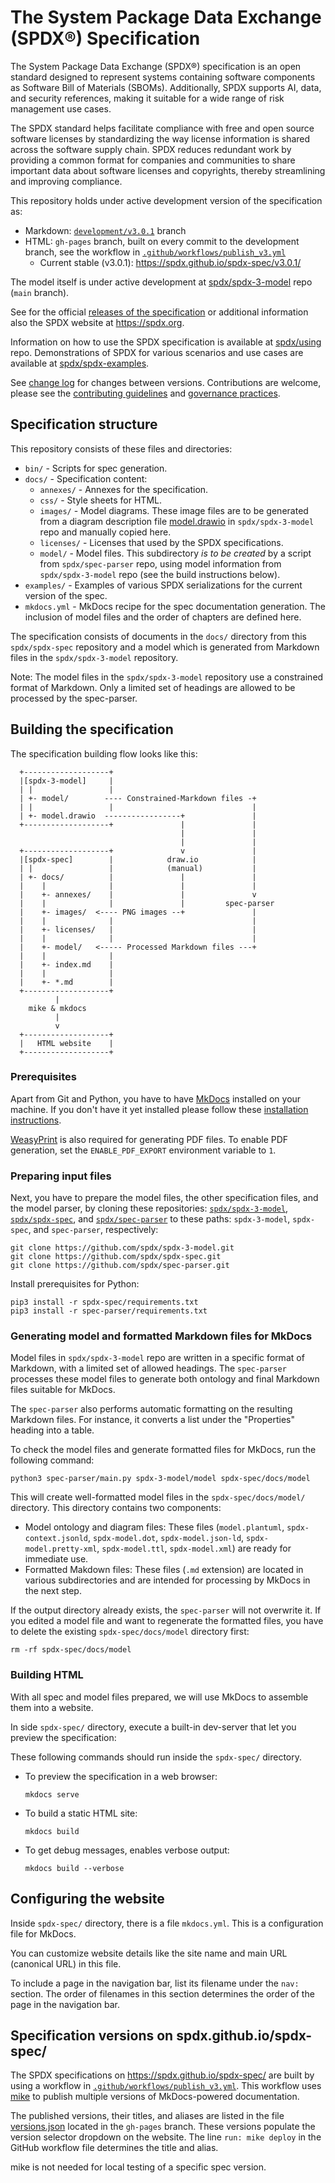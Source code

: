 # The System Package Data Exchange (SPDX®) Specification

The System Package Data Exchange (SPDX®) specification is an open standard
designed to represent systems containing software components as
Software Bill of Materials (SBOMs).
Additionally, SPDX supports AI, data, and security references,
making it suitable for a wide range of risk management use cases.

The SPDX standard helps facilitate compliance with free and open source
software licenses by standardizing the way license information is shared across
the software supply chain. SPDX reduces redundant work by providing a common
format for companies and communities to share important data about software
licenses and copyrights, thereby streamlining and improving compliance.

This repository holds under active development version of the specification as:

- Markdown:
  [`development/v3.0.1`](https://github.com/spdx/spdx-spec/tree/development/v3.0.1/docs)
  branch
- HTML: `gh-pages` branch, built on every commit to the development branch,
  see the workflow in
  [`.github/workflows/publish_v3.yml`](.github/workflows/publish_v3.yml)
  - Current stable (v3.0.1): <https://spdx.github.io/spdx-spec/v3.0.1/>
<!--  - Development (v3.1): <https://spdx.github.io/spdx-spec/v3.1-draft/> -->

The model itself is under active development at
[spdx/spdx-3-model](https://github.com/spdx/spdx-3-model/)
repo (`main` branch).

See for the official
[releases of the specification](https://spdx.org/specifications)
or additional information also the SPDX website at <https://spdx.org>.

Information on how to use the SPDX specification is available at
[spdx/using](https://github.com/spdx/using/) repo.
Demonstrations of SPDX for various scenarios and use cases are available at
[spdx/spdx-examples](https://github.com/spdx/spdx-examples).

See [change log](./CHANGELOG.md) for changes between versions.
Contributions are welcome,
please see the [contributing guidelines](./CONTRIBUTING.md)
and [governance practices](https://github.com/spdx/governance/).

## Specification structure

This repository consists of these files and directories:

- `bin/` - Scripts for spec generation.
- `docs/` - Specification content:
  - `annexes/` - Annexes for the specification.
  - `css/` - Style sheets for HTML.
  - `images/` - Model diagrams. These image files are to be generated from a
    diagram description file
    [model.drawio](https://github.com/spdx/spdx-3-model/blob/main/model.drawio)
    in `spdx/spdx-3-model` repo and manually copied here.
  - `licenses/` - Licenses that used by the SPDX specifications.
  - `model/` - Model files. This subdirectory _is to be created_ by a script
    from `spdx/spec-parser` repo, using model information from
    `spdx/spdx-3-model` repo (see the build instructions below).
- `examples/` - Examples of various SPDX serializations for the current version
  of the spec.
- `mkdocs.yml` - MkDocs recipe for the spec documentation generation. The
  inclusion of model files and the order of chapters are defined here.

The specification consists of documents in the `docs/` directory from this
`spdx/spdx-spec` repository and a model which is generated from Markdown files
in the `spdx/spdx-3-model` repository.

Note: The model files in the `spdx/spdx-3-model` repository use a constrained
format of Markdown. Only a limited set of headings are allowed to be processed
by the spec-parser.

## Building the specification

The specification building flow looks like this:

```text
  +-------------------+
  |[spdx-3-model]     |
  | |                 |
  | +- model/        ---- Constrained-Markdown files -+
  | |                 |                               |
  | +- model.drawio  -----------------+               |
  +-------------------+               |               |
                                      |               |
                                      |               |
  +-------------------+               v               |
  |[spdx-spec]        |            draw.io            |
  | |                 |            (manual)           |
  | +- docs/          |               |               |
  |    |              |               |               |
  |    +- annexes/    |               |               v
  |    |              |               |         spec-parser
  |    +- images/  <---- PNG images --+               |
  |    |              |                               |
  |    +- licenses/   |                               |
  |    |              |                               |
  |    +- model/   <----- Processed Markdown files ---+
  |    |              |
  |    +- index.md    |
  |    |              |
  |    +- *.md        |
  +-------------------+
          |
    mike & mkdocs
          |
          v
  +-------------------+
  |   HTML website    |
  +-------------------+
```

### Prerequisites

Apart from Git and Python, you have to have [MkDocs](http://mkdocs.org)
installed on your machine. If you don't have it yet installed please follow
these [installation instructions](http://www.mkdocs.org/#installation).

[WeasyPrint](https://doc.courtbouillon.org/weasyprint/stable/first_steps.html#installation)
is also required for generating PDF files. To enable PDF generation, set the
`ENABLE_PDF_EXPORT` environment variable to `1`.

### Preparing input files

Next, you have to prepare the model files, the other specification files,
and the model parser, by cloning these repositories:
[`spdx/spdx-3-model`](https://github.com/spdx/spdx-3-model),
[`spdx/spdx-spec`](https://github.com/spdx/spdx-spec), and
[`spdx/spec-parser`](https://github.com/spdx/spec-parser)
to these paths: `spdx-3-model`, `spdx-spec`, and `spec-parser`, respectively:

```shell
git clone https://github.com/spdx/spdx-3-model.git
git clone https://github.com/spdx/spdx-spec.git
git clone https://github.com/spdx/spec-parser.git
```

Install prerequisites for Python:

```shell
pip3 install -r spdx-spec/requirements.txt
pip3 install -r spec-parser/requirements.txt
```

### Generating model and formatted Markdown files for MkDocs

Model files in `spdx/spdx-3-model` repo are written in a specific format of
Markdown, with a limited set of allowed headings. The `spec-parser` processes
these model files to generate both ontology and final Markdown files suitable
for MkDocs.

The `spec-parser` also performs automatic formatting on the resulting Markdown
files. For instance, it converts a list under the "Properties" heading into a
table.

To check the model files and generate formatted files for MkDocs, run the
following command:

```shell
python3 spec-parser/main.py spdx-3-model/model spdx-spec/docs/model
```

This will create well-formatted model files in the `spdx-spec/docs/model/`
directory. This directory contains two components:

- Model ontology and diagram files: These files (`model.plantuml`,
  `spdx-context.jsonld`, `spdx-model.dot`, `spdx-model.json-ld`,
  `spdx-model.pretty-xml`, `spdx-model.ttl`, `spdx-model.xml`)
  are ready for immediate use.
- Formatted Makdown files: These files (`.md` extension) are located in various
  subdirectories and are intended for processing by MkDocs in the next step.

If the output directory already exists, the `spec-parser` will not overwrite
it. If you edited a model file and want to regenerate the formatted files, you
have to delete the existing `spdx-spec/docs/model` directory first:

```shell
rm -rf spdx-spec/docs/model
```

### Building HTML

With all spec and model files prepared, we will use MkDocs to assemble them
into a website.

In side `spdx-spec/` directory, execute a built-in dev-server that let you
preview the specification:

These following commands should run inside the `spdx-spec/` directory.

- To preview the specification in a web browser:

  ```shell
  mkdocs serve
  ```

- To build a static HTML site:

  ```shell
  mkdocs build
  ```

- To get debug messages, enables verbose output:

  ```shell
  mkdocs build --verbose
  ```

## Configuring the website

Inside `spdx-spec/` directory, there is a file `mkdocs.yml`. This is a
configuration file for MkDocs.

You can customize website details like the site name and main URL (canonical
URL) in this file.

To include a page in the navigation bar, list its filename under the `nav:`
section. The order of filenames in this section determines the order of the
page in the navigation bar.

## Specification versions on spdx.github.io/spdx-spec/

The SPDX specifications on <https://spdx.github.io/spdx-spec/> are built
by using a workflow in
[`.github/workflows/publish_v3.yml`](.github/workflows/publish_v3.yml).
This workflow uses [mike](https://github.com/jimporter/mike) to publish
multiple versions of MkDocs-powered documentation.

The published versions, their titles, and aliases are listed in the file
[versions.json](https://github.com/spdx/spdx-spec/blob/gh-pages/versions.json)
located in the `gh-pages` branch. These versions populate the version selector
dropdown on the website. The line `run: mike deploy` in the GitHub workflow
file determines the title and alias.

mike is not needed for local testing of a specific spec version.
